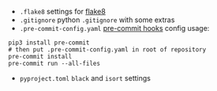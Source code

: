 - `.flake8`
settings for [flake8](https://github.com/pycqa/flake8)
- `.gitignore`
python `.gitignore` with some extras
- `.pre-commit-config.yaml`
[pre-commit hooks](https://pre-commit.com/) config
usage:
```shell
pip3 install pre-commit
# then put .pre-commit-config.yaml in root of repository
pre-commit install
pre-commit run --all-files
```
- `pyproject.toml`
`black` and `isort` settings
